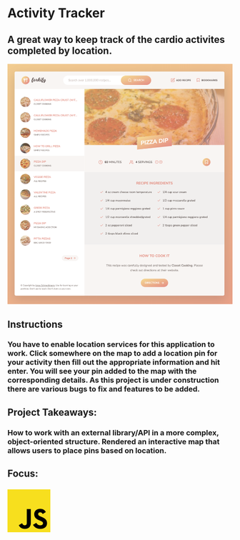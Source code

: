 # Activity Tracker
## A great way to keep track of the cardio activites completed by location.
![Activity Tracker Preview](../../src/img/projects/previews/forkify-preview.png)
## Instructions
### You have to enable location services for this application to work. Click somewhere on the map to add a location pin for your activity then fill out the appropriate information and hit enter. You will see your pin added to the map with the corresponding details. As this project is under construction there are various bugs to fix and features to be added.
## Project Takeaways:
### How to work with an external library/API in a more complex, object-oriented structure. Rendered an interactive map that allows users to place pins based on location.
## Focus:
### ![JavaScript Icon](../../src/img/js.png)